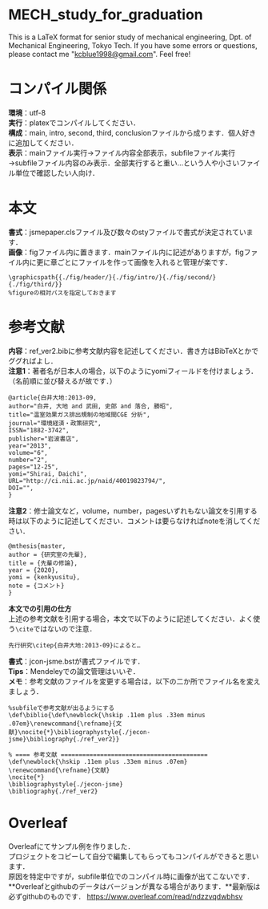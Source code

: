 # MECH_study_for_graduation
This is a LaTeX format for senior study of mechanical engineering, Dpt. of Mechanical Engineering, Tokyo Tech.
If you have some errors or questions, please contact me "kcblue1998@gmail.com". Feel free!
# コンパイル関係  
**環境**：utf-8  
**実行**：platexでコンパイルしてください．  
**構成**：main, intro, second, third, conclusionファイルから成ります．個人好きに追加してください．  
**表示**：mainファイル実行→ファイル内容全部表示，subfileファイル実行→subfileファイル内容のみ表示．全部実行すると重い…という人や小さいファイル単位で確認したい人向け．  
# 本文  
**書式**：jsmepaper.clsファイル及び数々のstyファイルで書式が決定されています．  
**画像**：figファイル内に置きます．mainファイル内に記述がありますが，figファイル内に更に章ごとにファイルを作って画像を入れると管理が楽です．  
```
\graphicspath{{./fig/header/}{./fig/intro/}{./fig/second/}{./fig/third/}}
%figureの相対パスを指定しておきます
```
# 参考文献  
**内容**：ref_ver2.bibに参考文献内容を記述してください．書き方はBibTeXとかでググればよし．  
**注意1**：著者名が日本人の場合，以下のようにyomiフィールドを付けましょう．（名前順に並び替えるが故です．）  
```
@article{白井大地:2013-09,
author="白井, 大地 and 武田, 史郎 and 落合, 勝昭",
title="温室効果ガス排出規制の地域間CGE 分析",
journal="環境経済・政策研究",
ISSN="1882-3742",
publisher="岩波書店",
year="2013",
volume="6",
number="2",
pages="12-25",
yomi="Shirai, Daichi",
URL="http://ci.nii.ac.jp/naid/40019823794/",
DOI="",
}
```
**注意2**：修士論文など，volume，number，pagesいずれもない論文を引用する時は以下のように記述してください．コメントは要らなければnoteを消してください．
```
@mthesis{master,
author = {研究室の先輩},
title = {先輩の修論},
year = {2020},
yomi = {kenkyusitu},
note = {コメント}
}
```
**本文での引用の仕方**  
上述の参考文献を引用する場合，本文で以下のように記述してください．よく使う```\cite```ではないので注意．  
```
先行研究\citep{白井大地:2013-09}によると…
```
**書式**：jcon-jsme.bstが書式ファイルです．  
**Tips**：Mendeleyでの論文管理はいいぞ．  
**メモ**：参考文献のファイルを変更する場合は，以下の二か所でファイル名を変えましょう．  
```
%subfileで参考文献が出るようにする
\def\biblio{\def\newblock{\hskip .11em plus .33em minus .07em}\renewcommand{\refname}{文献}\nocite{*}\bibliographystyle{./jecon-jsme}\bibliography{./ref_ver2}}
```
```
% ==== 参考文献 =========================================
\def\newblock{\hskip .11em plus .33em minus .07em}
\renewcommand{\refname}{文献}
\nocite{*}
\bibliographystyle{./jecon-jsme}
\bibliography{./ref_ver2}
```
# Overleaf  
Overleafにてサンプル例を作りました．  
プロジェクトをコピーして自分で編集してもらってもコンパイルができると思います．  
原因を特定中ですが，subfile単位でのコンパイル時に画像が出てこないです．
**Overleafとgithubのデータはバージョンが異なる場合があります．**最新版は必ずgithubのものです．
<https://www.overleaf.com/read/ndzzvqdwbhsv>

